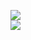 [![](https://img.shields.io/badge/Made%20With-Github%20Spray-lightgrey.svg?style=for-the-badge&logo=github)](https://github.com/Annihil/github-spray#25969)  
[![](https://i.imgur.com/2DrTn0Z.gif)](https://github.com/Annihil/github-spray)
